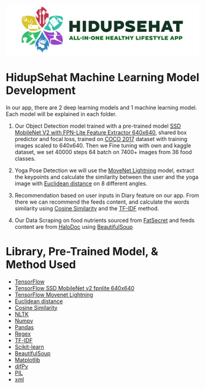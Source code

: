 <p align="center"><img align="center" src="https://raw.githubusercontent.com/Hidup-Sehat/.github/main/profile/Horizontal%20Logo-whitebg.png" alt="HidupSehat Logo"/></p>

# HidupSehat Machine Learning Model Development

In our app, there are 2 deep learning models and 1 machine learning model. Each model will be explained in each folder.

1. Our Object Detection model trained with a pre-trained model [SSD MobileNet V2 with FPN-Lite Feature Extractor 640x640](https://tfhub.dev/tensorflow/ssd_mobilenet_v2/fpnlite_640x640/1), shared box predictor and focal loss, trained on [COCO 2017](https://cocodataset.org/#home) dataset with training images scaled to 640x640. Then we Fine tuning with own and kaggle dataset, we set 40000 steps 64 batch on 7400+ images from 36 food classes.

2. Yoga Pose Detection we will use the [MoveNet Lightning](https://tfhub.dev/google/movenet/multipose/lightning/1) model, extract the keypoints and calculate the similarity between the user and the yoga image with [Euclidean distance](https://en.wikipedia.org/wiki/Euclidean_distance) on 8 different angles.

3. Recommendation based on user inputs in Diary feature on our app. From there we can recommend the feeds content, and calculate the words similarity using [Cosine Similarity](https://en.wikipedia.org/wiki/Cosine_similarity) and the [TF-IDF](https://en.wikipedia.org/wiki/Tf%E2%80%93idf) method.

4. Our Data Scraping on food nutrients sourced from [FatSecret](https://www.fatsecret.co.id/kalori-gizi/) and feeds content are from [HaloDoc](https://www.halodoc.com/artikel) using [BeautifulSoup](https://pypi.org/project/beautifulsoup4/)

# Library, Pre-Trained Model, & Method Used
* [TensorFlow](https://www.tensorflow.org/?hl=id)
* [TensorFlow SSD MobileNet v2 fpnlite 640x640](https://github.com/tensorflow/models/tree/master/research/object_detection)
* [TensorFlow Movenet Lightning](https://tfhub.dev/google/movenet/singlepose/lightning/)
* [Euclidean distance](https://en.wikipedia.org/wiki/Euclidean_distance)
* [Cosine Similarity](https://en.wikipedia.org/wiki/Cosine_similarity)
* [NLTK](https://www.nltk.org/)
* [Numpy](https://numpy.org/)
* [Pandas](https://pandas.pydata.org/)
* [Regex](https://regexr.com/)
* [TF-IDF](https://www.capitalone.com/tech/machine-learning/understanding-tf-idf/)
* [Scikit-learn](https://scikit-learn.org/stable/)
* [BeautifulSoup](https://www.crummy.com/software/BeautifulSoup/bs4/doc/)
* [Matplotlib](https://matplotlib.org/)
* [difPy](https://pypi.org/project/difPy/)
* [PIL](https://pillow.readthedocs.io/en/stable/)
* [xml](https://docs.python.org/3/library/xml.etree.elementtree.html)
